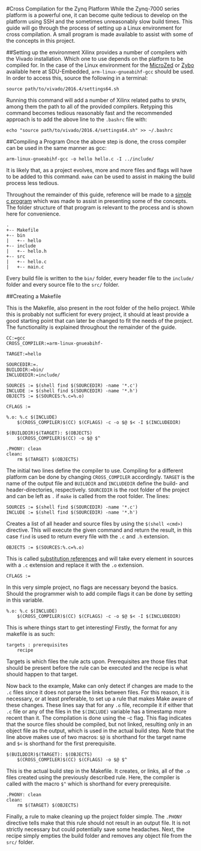 #Cross Compilation for the Zynq Platform
While the Zynq-7000 series platform is a powerful one, it can become quite tedious to develop on the platform using SSH and the sometimes unreasonably slow build times.
This guide will go through the process of setting up a Linux environment for cross compilation.
A small program is made available to assist with some of the concepts in this project.

##Setting up the environment
Xilinx provides a number of compilers with the Vivado installation. Which one to use depends on the platform to be compiled for. In the case of the Linux environment for the [MicroZed](https://github.com/SDU-Embedded/linux_zynq/wiki/Installing-Linux-on-the-MicroZed) or [Zybo](https://github.com/SDU-Embedded/linux_zynq/wiki/Installing-Linux-on-the-ZYBO) available here at SDU-Embedded, `arm-linux-gnueabihf-gcc` should be used. In order to access this, source the following in a terminal:
	
	source path/to/vivado/2016.4/settings64.sh

Running this command will add a number of Xilinx related paths to `$PATH`, among them the path to all of the provided compilers. Retyping this command becomes tedious reasonably fast and the recommended approach is to add the above line to the `.bashrc` file with:

	echo "source path/to/vivado/2016.4/settings64.sh" >> ~/.bashrc

##Compiling a Program
Once the above step is done, the cross compiler can be used in the same manner as gcc:
	
	arm-linux-gnueabihf-gcc -o hello hello.c -I ../include/

It is likely that, as a project evolves, more and more files and flags will have to be added to this command. `make` can be used to assist in making the build process less tedious.

Throughout the remainder of this guide, reference will be made to a [simple c program]() which was made to assist in presenting some of the concepts. The folder structure of that program is relevant to the process and is shown here for convenience.

	.
	+-- Makefile
	+-- bin
	|	+-- hello
	+-- include
	|	+-- hello.h
	+-- src
	|	+-- hello.c
	|	+-- main.c

Every build file is written to the `bin/` folder, every header file to the `include/` folder and every source file to the `src/` folder.

##Creating a Makefile

This is the Makefile, also present in the root folder of the hello project. While this is probably not sufficient for every project, it should at least provide a good starting point that can later be changed to fit the needs of the project. The functionality is explained throughout the remainder of the guide.
	
	CC:=gcc
	CROSS_COMPILER:=arm-linux-gnueabihf-

	TARGET:=hello

	SOURCEDIR:=.
	BUILDDIR:=bin/
	INCLUDEDIR:=include/

	SOURCES := $(shell find $(SOURCEDIR) -name '*.c')
	INCLUDE := $(shell find $(SOURCEDIR) -name '*.h')
	OBJECTS := $(SOURCES:%.c=%.o)

	CFLAGS :=

	%.o: %.c $(INCLUDE)
		$(CROSS_COMPILER)$(CC) $(CFLAGS) -c -o $@ $< -I $(INCLUDEDIR)

	$(BUILDDIR)$(TARGET): $(OBJECTS)
		$(CROSS_COMPILER)$(CC) -o $@ $^

	.PHONY: clean
	clean:
		rm $(TARGET) $(OBJECTS)

The initial two lines define the compiler to use. Compiling for a different platform can be done by changing `CROSS_COMPILER` accordingly. `TARGET` is the name of the output file and `BUILDDIR` and `INCLUDEDIR` define the build- and header-directories, respectively. `SOURCEDIR` is the root folder of the project and can be left as `.` if `make` is called from the root folder. The lines:
	
	SOURCES := $(shell find $(SOURCEDIR) -name '*.c')
	INCLUDE := $(shell find $(SOURCEDIR) -name '*.h')

Creates a list of all header and source files by using the `$(shell <cmd>)` directive. This will execute the given command and return the result, in this case `find` is used to return every file with the `.c` and `.h` extension.

	OBJECTS := $(SOURCES:%.c=%.o)

This is called [substitution references](https://www.gnu.org/software/make/manual/make.html#Substitution-Refs) and will take every element in sources with a `.c` extension and replace it with the `.o` extension.
	
	CFLAGS := 

In this very simple project, no flags are necessary beyond the basics. Should the programmer wish to add compile flags it can be done by setting in this variable.

	%.o: %.c $(INCLUDE)
		$(CROSS_COMPILER)$(CC) $(CFLAGS) -c -o $@ $< -I $(INCLUDEDIR)

This is where things start to get interesting! Firstly, the format for any makefile is as such:

	targets : prerequisites
		recipe

Targets is which files the rule acts upon. Prerequisites are those files that should be present before the rule can be executed and the recipe is what should happen to that target.

Now back to the example, Make can only detect if changes are made to the `.c` files since it does not parse the links between files. For this reason, it is necessary, or at least preferable, to set up a rule that makes Make aware of these changes. These lines say that for any `.o` file, recompile it if either that `.c` file or any of the files in the `$(INCLUDE)` variable has a timestamp more recent than it. The compilation is done using the -c flag. This flag indicates that the source files should be compiled, but not linked, resulting only in an object file as the output, which is used in the actual build step. Note that the line above makes use of two macros: `$@` is shorthand for the target name and `$<` is shorthand for the first prerequisite. 

	$(BUILDDIR)$(TARGET): $(OBJECTS)
		$(CROSS_COMPILER)$(CC) $(CFLAGS) -o $@ $^

This is the actual build step in the Makefile. It creates, or links, all of the `.o` files created using the previously described rule. Here, the compiler is called with the macro `$^` which is shorthand for every prerequisite.

	.PHONY: clean
	clean:
		rm $(TARGET) $(OBJECTS)

Finally, a rule to make cleaning up the project folder simple. The `.PHONY` directive tells make that this rule should not result in an output file. It is not strictly necessary but could potentially save some headaches. Next, the recipe simply empties the build folder and removes any object file from the `src/` folder.